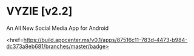 # VYZIE [v2.2]
An All New Social Media App for Android

<href=https://build.appcenter.ms/v0.1/apps/87516c11-783d-4473-b984-dc373a8eb681/branches/master/badge>
